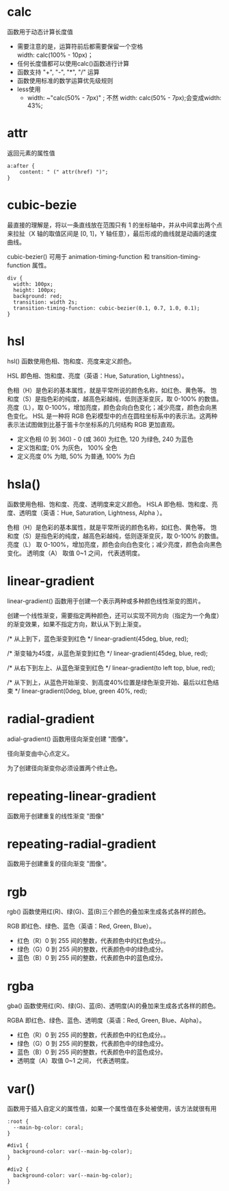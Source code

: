 # calc
函数用于动态计算长度值
* 需要注意的是，运算符前后都需要保留一个空格   
 width: calc(100% - 10px)；
* 任何长度值都可以使用calc()函数进行计算
* 函数支持 "+", "-", "*", "/" 运算
* 函数使用标准的数学运算优先级规则
* less使用
  * width: ~"calc(50% - 7px)" ;
不然 width: calc(50% - 7px);会变成width: 43%;
# attr
返回元素的属性值
```
a:after {
    content: " (" attr(href) ")";
}
```
# cubic-bezie

最直接的理解是，将以一条直线放在范围只有 1 的坐标轴中，并从中间拿出两个点来拉扯（X 轴的取值区间是 [0, 1]，Y 轴任意），最后形成的曲线就是动画的速度曲线。

cubic-bezier() 可用于 animation-timing-function 和 transition-timing-function 属性。
```
div {
  width: 100px;
  height: 100px;
  background: red;
  transition: width 2s;
  transition-timing-function: cubic-bezier(0.1, 0.7, 1.0, 0.1);
}
```
# hsl
hsl() 函数使用色相、饱和度、亮度来定义颜色。

HSL 即色相、饱和度、亮度（英语：Hue, Saturation, Lightness）。

色相（H）是色彩的基本属性，就是平常所说的颜色名称，如红色、黄色等。
饱和度（S）是指色彩的纯度，越高色彩越纯，低则逐渐变灰，取 0-100% 的数值。
亮度（L），取 0-100%，增加亮度，颜色会向白色变化；减少亮度，颜色会向黑色变化。
HSL 是一种将 RGB 色彩模型中的点在圆柱坐标系中的表示法。这两种表示法试图做到比基于笛卡尔坐标系的几何结构 RGB 更加直观。
* 定义色相 (0 到 360) - 0 (或 360) 为红色, 120 为绿色, 240 为蓝色
* 定义饱和度; 0% 为灰色， 100% 全色
* 定义亮度 0% 为暗, 50% 为普通, 100% 为白

# hsla()   
函数使用色相、饱和度、亮度、透明度来定义颜色。
HSLA 即色相、饱和度、亮度、透明度（英语：Hue, Saturation, Lightness, Alpha ）。

色相（H）是色彩的基本属性，就是平常所说的颜色名称，如红色、黄色等。
饱和度（S）是指色彩的纯度，越高色彩越纯，低则逐渐变灰，取 0-100% 的数值。
亮度（L） 取 0-100%，增加亮度，颜色会向白色变化；减少亮度，颜色会向黑色变化。
透明度（A） 取值 0~1 之间， 代表透明度。
# linear-gradient
linear-gradient() 函数用于创建一个表示两种或多种颜色线性渐变的图片。

创建一个线性渐变，需要指定两种颜色，还可以实现不同方向（指定为一个角度）的渐变效果，如果不指定方向，默认从下到上渐变。

/* 从上到下，蓝色渐变到红色 */
linear-gradient(45deg, blue, red);
 
/* 渐变轴为45度，从蓝色渐变到红色 */
linear-gradient(45deg, blue, red);
 
/* 从右下到左上、从蓝色渐变到红色 */
linear-gradient(to left top, blue, red);
 
/* 从下到上，从蓝色开始渐变、到高度40%位置是绿色渐变开始、最后以红色结束 */
linear-gradient(0deg, blue, green 40%, red);
# radial-gradient
adial-gradient() 函数用径向渐变创建 "图像"。

径向渐变由中心点定义。

为了创建径向渐变你必须设置两个终止色。
# repeating-linear-gradient
 函数用于创建重复的线性渐变 "图像"
# repeating-radial-gradient
 函数用于创建重复的径向渐变 "图像"。
# rgb
rgb() 函数使用红(R)、绿(G)、蓝(B)三个颜色的叠加来生成各式各样的颜色。

RGB 即红色、绿色、蓝色（英语：Red, Green, Blue）。

* 红色（R）0 到 255 间的整数，代表颜色中的红色成分。。
* 绿色（G）0 到 255 间的整数，代表颜色中的绿色成分。
* 蓝色（B）0 到 255 间的整数，代表颜色中的蓝色成分。
# rgba
gba() 函数使用红(R)、绿(G)、蓝(B)、透明度(A)的叠加来生成各式各样的颜色。

RGBA 即红色、绿色、蓝色、透明度（英语：Red, Green, Blue、Alpha）。

* 红色（R）0 到 255 间的整数，代表颜色中的红色成分。。
* 绿色（G）0 到 255 间的整数，代表颜色中的绿色成分。
* 蓝色（B）0 到 255 间的整数，代表颜色中的蓝色成分。
* 透明度（A）取值 0~1 之间， 代表透明度。
# var() 
函数用于插入自定义的属性值，如果一个属性值在多处被使用，该方法就很有用
```
:root {
  --main-bg-color: coral;
}
 
#div1 {
  background-color: var(--main-bg-color);
}
 
#div2 {
  background-color: var(--main-bg-color);
}
```